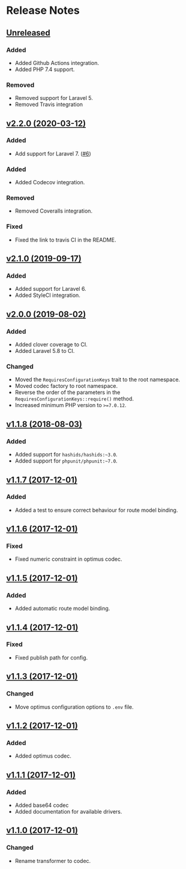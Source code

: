 # Release Notes

## [Unreleased](https://github.com/markwalet/laravel-hashed-route/compare/v2.1.0...master)

### Added
- Added Github Actions integration.
- Added PHP 7.4 support.
 
### Removed
- Removed support for Laravel 5.
- Removed Travis integration

## [v2.2.0 (2020-03-12)](https://github.com/markwalet/laravel-hashed-route/compare/v2.1.0...v2.2.0)

### Added
- Add support for Laravel 7. ([#6](https://github.com/markwalet/laravel-hashed-route/issues/6))

### Added
- Added Codecov integration.

### Removed
- Removed Coveralls integration.

### Fixed
- Fixed the link to travis CI in the README. 

## [v2.1.0 (2019-09-17)](https://github.com/markwalet/laravel-hashed-route/compare/v2.0.0...v2.1.0)

### Added
- Added support for Laravel 6.
- Added StyleCI integration.

## [v2.0.0 (2019-08-02)](https://github.com/markwalet/laravel-hashed-route/compare/v1.1.8...v2.0.0)

### Added
- Added clover coverage to CI.
- Added Laravel 5.8 to CI.

### Changed
- Moved the `RequiresConfigurationKeys` trait to the root namespace.
- Moved codec factory to root namespace.
- Reverse the order of the parameters in the `RequiresConfigurationKeys::require()` method.
- Increased minimum PHP version to `>=7.0.12`.

## [v1.1.8 (2018-08-03)](https://github.com/markwalet/laravel-hashed-route/compare/v1.1.7...v1.1.8)

### Added
- Added support for `hashids/hashids:~3.0`.
- Added support for `phpunit/phpunit:~7.0`.

## [v1.1.7 (2017-12-01)](https://github.com/markwalet/laravel-hashed-route/compare/v1.1.6...v1.1.7)

### Added
- Added a test to ensure correct behaviour for route model binding.

## [v1.1.6 (2017-12-01)](https://github.com/markwalet/laravel-hashed-route/compare/v1.1.5...v1.1.6)

### Fixed
- Fixed numeric constraint in optimus codec.

## [v1.1.5 (2017-12-01)](https://github.com/markwalet/laravel-hashed-route/compare/v1.1.4...v1.1.5)

### Added
- Added automatic route model binding.

## [v1.1.4 (2017-12-01)](https://github.com/markwalet/laravel-hashed-route/compare/v1.1.3...v1.1.4)

### Fixed
- Fixed publish path for config.

## [v1.1.3 (2017-12-01)](https://github.com/markwalet/laravel-hashed-route/compare/v1.1.2...v1.1.3)

### Changed
- Move optimus configuration options to `.env` file.

## [v1.1.2 (2017-12-01)](https://github.com/markwalet/laravel-hashed-route/compare/v1.1.1...v1.1.2)

### Added
- Added optimus codec.

## [v1.1.1 (2017-12-01)](https://github.com/markwalet/laravel-hashed-route/compare/v1.1.0...v1.1.1)

### Added
- Added base64 codec
- Added documentation for available drivers.

## [v1.1.0 (2017-12-01)](https://github.com/markwalet/laravel-hashed-route/compare/v1.0.0...v1.1.0)

### Changed
- Rename transformer to codec.
